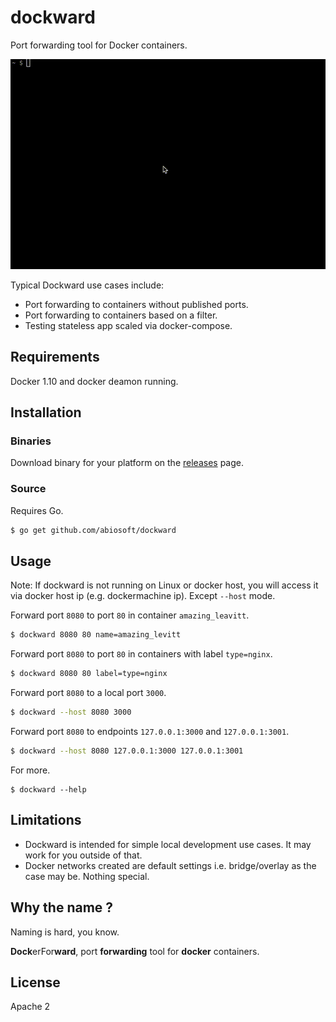 # dockward 

Port forwarding tool for Docker containers. 

![Demonstration](https://github.com/abiosoft/dockward/blob/master/dockward.gif)

Typical Dockward use cases include:
* Port forwarding to containers without published ports.
* Port forwarding to containers based on a filter.
* Testing stateless app scaled via docker-compose.

## Requirements
Docker 1.10 and docker deamon running.

## Installation

### Binaries
Download binary for your platform on the [releases](https://github.com/abiosoft/dockward/releases) page.

### Source
Requires Go.
```sh
$ go get github.com/abiosoft/dockward
```

## Usage
Note: If dockward is not running on Linux or docker host, you will access it via docker host ip (e.g. dockermachine ip). Except `--host` mode.

Forward port `8080` to port `80` in container `amazing_leavitt`.
```sh
$ dockward 8080 80 name=amazing_levitt
```
Forward port `8080` to port `80` in containers with label `type=nginx`.
```sh
$ dockward 8080 80 label=type=nginx
```
Forward port `8080` to a local port `3000`.
```sh
$ dockward --host 8080 3000
```
Forward port `8080` to endpoints `127.0.0.1:3000` and `127.0.0.1:3001`.
```sh
$ dockward --host 8080 127.0.0.1:3000 127.0.0.1:3001
```
For more.
```
$ dockward --help
```

## Limitations
* Dockward is intended for simple local development use cases. It may work for you outside of that.
* Docker networks created are default settings i.e. bridge/overlay as the case may be. Nothing special.

## Why the name ?
Naming is hard, you know.

**Dock**erFor**ward**, port **forwarding** tool for **docker** containers.

## License
Apache 2